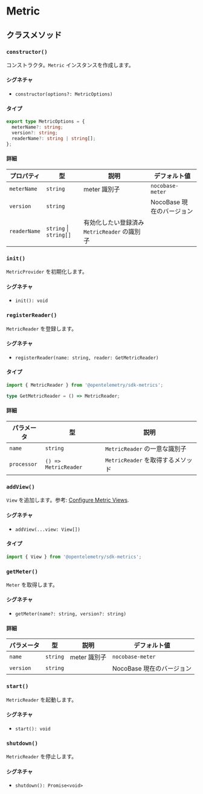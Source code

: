 # Metric

## クラスメソッド

### `constructor()`

コンストラクタ。`Metric` インスタンスを作成します。

#### シグネチャ

- `constructor(options?: MetricOptions)`

#### タイプ

```ts
export type MetricOptions = {
  meterName?: string;
  version?: string;
  readerName?: string | string[];
};
```

#### 詳細

| プロパティ    | 型                     | 説明                                   | デフォルト値        |
| ------------- | ---------------------- | -------------------------------------- | ------------------- |
| `meterName`   | `string`               | meter 識別子                           | `nocobase-meter`    |
| `version`     | `string`               |                                        | NocoBase 現在のバージョン |
| `readerName`  | `string` \| `string[]` | 有効化したい登録済み `MetricReader` の識別子 |                     |

### `init()`

`MetricProvider` を初期化します。

#### シグネチャ

- `init(): void`

### `registerReader()`

`MetricReader` を登録します。

#### シグネチャ

- `registerReader(name: string, reader: GetMetricReader)`

#### タイプ

```ts
import { MetricReader } from '@opentelemetry/sdk-metrics';

type GetMetricReader = () => MetricReader;
```

#### 詳細

| パラメータ    | 型                   | 説明                       |
| ------------- | -------------------- | -------------------------- |
| `name`        | `string`             | `MetricReader` の一意な識別子 |
| `processor`   | `() => MetricReader` | `MetricReader` を取得するメソッド |

### `addView()`

`View` を追加します。参考: <a href="https://opentelemetry.io/docs/instrumentation/js/manual/#configure-metric-views" target="_blank">Configure Metric Views</a>.

#### シグネチャ

- `addView(...view: View[])`

#### タイプ

```ts
import { View } from '@opentelemetry/sdk-metrics';
```

### `getMeter()`

`Meter` を取得します。

#### シグネチャ

- `getMeter(name?: string, version?: string)`

#### 詳細

| パラメータ  | 型     | 説明       | デフォルト値        |
| ----------- | ------ | ---------- | ------------------- |
| `name`      | `string` | meter 識別子 | `nocobase-meter`    |
| `version`   | `string` |            | NocoBase 現在のバージョン |

### `start()`

`MetricReader` を起動します。

#### シグネチャ

- `start(): void`

### `shutdown()`

`MetricReader` を停止します。

#### シグネチャ

- `shutdown(): Promise<void>`
